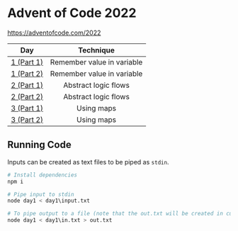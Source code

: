 # Advent of Code 2022

https://adventofcode.com/2022

| Day                                                     | Technique                                     |
| ------------------------------------------------------- |:---------------------------------------------:|
| [1 (Part 1)](https://adventofcode.com/2022/day/1)       | Remember value in variable                    |
| [1 (Part 2)](https://adventofcode.com/2022/day/1)       | Remember value in variable                    |
| [2 (Part 1)](https://adventofcode.com/2022/day/2)       | Abstract logic flows                          |
| [2 (Part 2)](https://adventofcode.com/2022/day/2)       | Abstract logic flows                          |
| [3 (Part 1)](https://adventofcode.com/2022/day/3)       | Using maps                                    |
| [3 (Part 2)](https://adventofcode.com/2022/day/3)       | Using maps                                    |

## Running Code

Inputs can be created as text files to be piped as `stdin`.

```sh
# Install dependencies
npm i

# Pipe input to stdin
node day1 < day1\input.txt

# To pipe output to a file (note that the out.txt will be created in current directory)
node day1 < day1\in.txt > out.txt
```
